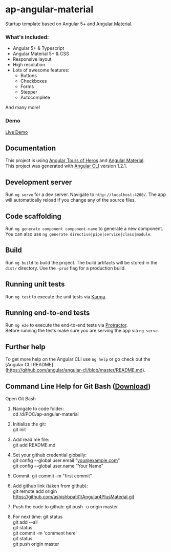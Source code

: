 # ap-angular-material

Startup template based on Angular 5+ and [Angular Material](https://material.angular.io).


### What's included:

- Angular 5+ & Typescript
- Angular Material 5+ & CSS
- Responsive layout
- High resolution
- Lots of awesome features:
  - Buttons
  - Checkboxes
  - Forms
  - Stepper
  - Autocomplete
  
And many more!

### Demo

<a target="_blank" href="https://ap-angular-material.stackblitz.io/dashboard">Live Demo</a>

## Documentation
This project is using [Angular Tours of Heros](https://angular.io/tutorial) and [Angular Material](https://material.angular.io).<br />
This project was generated with [Angular CLI](https://github.com/angular/angular-cli) version 1.2.1.

## Development server

Run `ng serve` for a dev server. Navigate to `http://localhost:4200/`. The app will automatically reload if you change any of the source files.

## Code scaffolding

Run `ng generate component component-name` to generate a new component. You can also use `ng generate directive|pipe|service|class|module`.

## Build

Run `ng build` to build the project. The build artifacts will be stored in the `dist/` directory. Use the `-prod` flag for a production build.

## Running unit tests

Run `ng test` to execute the unit tests via [Karma](https://karma-runner.github.io).

## Running end-to-end tests

Run `ng e2e` to execute the end-to-end tests via [Protractor](http://www.protractortest.org/).<br />
Before running the tests make sure you are serving the app via `ng serve`.

## Further help

To get more help on the Angular CLI use `ng help` or go check out the [Angular CLI README]<br />(https://github.com/angular/angular-cli/blob/master/README.md).


## Command Line Help for Git Bash ([Download](https://git-scm.com/download/win))
Open Git Bash
1. Navigate to code folder: <br />
cd /d/POC/ap-angular-material

2. Initialize the git: <br />
git init

3. Add read me file: <br />
git add README.md

4. Set your github credential globally: <br />
git config --global user.email "you@example.com" <br />
git config --global user.name "Your Name"

5. Commit:
git commit -m "first commit"

6. Add github link (taken from github): <br />
git remote add origin https://github.com/ashishbpatil1/Angular4PlusMaterial.git

7. Push the code to github:
git push -u origin master

9. For next time:
git status<br />
git add --all<br />
git status<br />
git commit -m 'comment here'<br />
git status<br />
git push origin master

